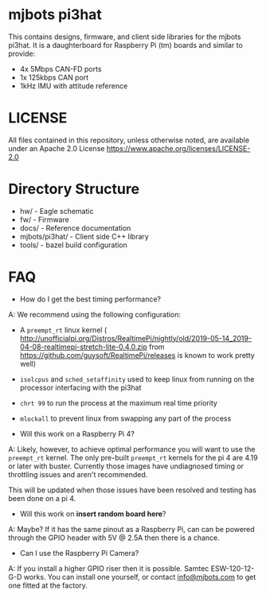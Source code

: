 # mjbots pi3hat #

This contains designs, firmware, and client side libraries for the
mjbots pi3hat.  It is a daughterboard for Raspberry Pi (tm) boards and
similar to provide:

* 4x 5Mbps CAN-FD ports
* 1x 125kbps CAN port
* 1kHz IMU with attitude reference

# LICENSE #

All files contained in this repository, unless otherwise noted, are
available under an Apache 2.0 License
https://www.apache.org/licenses/LICENSE-2.0

# Directory Structure #

* hw/ - Eagle schematic
* fw/ - Firmware
* docs/ - Reference documentation
* mjbots/pi3hat/ - Client side C++ library
* tools/ - bazel build configuration

# FAQ #

* How do I get the best timing performance?

A: We recommend using the following configuration:
 * A `preempt_rt` linux kernel (
http://unofficialpi.org/Distros/RealtimePi/nightly/old/2019-05-14_2019-04-08-realtimepi-stretch-lite-0.4.0.zip
   from https://github.com/guysoft/RealtimePi/releases is known to
   work pretty well)
 * `isolcpus` and `sched_setaffinity` used to keep linux from running
   on the processor interfacing with the pi3hat
 * `chrt 99` to run the process at the maximum real time priority
 * `mlockall` to prevent linux from swapping any part of the process

* Will this work on a Raspberry Pi 4?

A: Likely, however, to achieve optimal performance you will want to
use the `preempt_rt` kernel.  The only pre-built `preempt_rt` kernels
for the pi 4 are 4.19 or later with buster.  Currently those images
have undiagnosed timing or throttling issues and aren't recommended.

This will be updated when those issues have been resolved and testing
has been done on a pi 4.

* Will this work on **insert random board here**?

A: Maybe?  If it has the same pinout as a Raspberry Pi, can can be
powered through the GPIO header with 5V @ 2.5A then there is a chance.

* Can I use the Raspberry Pi Camera?

A: If you install a higher GPIO riser then it is possible.  Samtec
ESW-120-12-G-D works.  You can install one yourself, or contact
info@mjbots.com to get one fitted at the factory.
